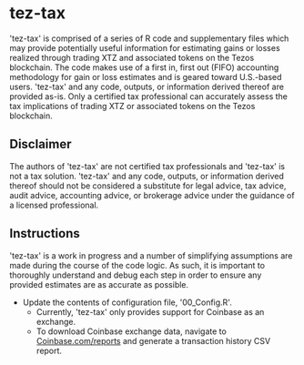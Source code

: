 # tez-tax

'tez-tax' is comprised of a series of R code and supplementary files which may provide potentially useful information for estimating gains or losses realized through trading XTZ and associated tokens on the Tezos blockchain. The code makes use of a first in, first out (FIFO) accounting methodology for gain or loss estimates and is geared toward U.S.-based users. 'tez-tax' and any code, outputs, or information derived thereof are provided as-is. Only a certified tax professional can accurately assess the tax implications of trading XTZ or associated tokens on the Tezos blockchain. 

## Disclaimer

The authors of 'tez-tax' are not certified tax professionals and 'tez-tax' is not a tax solution. 'tez-tax' and any code, outputs, or information derived thereof should not be considered a substitute for legal advice, tax advice, audit advice, accounting advice, or brokerage advice under the guidance of a licensed professional. 

## Instructions

'tez-tax' is a work in progress and a number of simplifying assumptions are made during the course of the code logic. As such, it is important to thoroughly understand and debug each step in order to ensure any provided estimates are as accurate as possible.

* Update the contents of configuration file, '00_Config.R'.
	+ Currently, 'tez-tax' only provides support for Coinbase as an exchange. 
	+ To download Coinbase exchange data, navigate to [Coinbase.com/reports](https://www.coinbase.com/reports) and generate a transaction history CSV report. 

